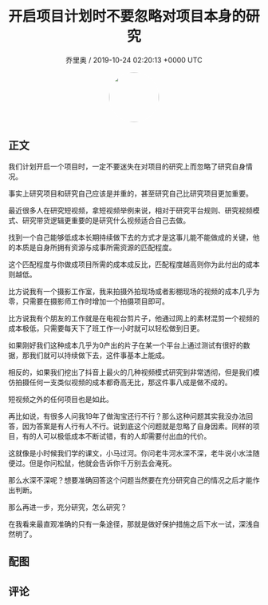 <h1 align="center">开启项目计划时不要忽略对项目本身的研究</h1>
<p align="center">
    <a>乔里奥 / 2019-10-24 02:20:13 &#43;0000 UTC</a>
</p>

<div align="center">
    <img src="https://images.zsxq.com/FikgtoR0KDBmo2F09_VYXoWRuWXU?e=1590940799&amp;token=kIxbL07-8jAj8w1n4s9zv64FuZZNEATmlU_Vm6zD:v6o5BO7CxBgLFY8jFjo-hi3J7UM=" width="100" height="100" style="border:1px solid;border-radius:50%; color:#ffffff"/>
</div>

## 正文

<div>
我们计划开启一个项目时，一定不要迷失在对项目的研究上而忽略了研究自身情况。

事实上研究项目和研究自己应该是并重的，甚至研究自己比研究项目更加重要。

最近很多人在研究短视频，拿短视频举例来说，相对于研究平台规则、研究视频模式、研究带货逻辑更重要的是研究什么视频适合自己去做。

找到一个自己能够低成本长期持续做下去的方式才是这事儿能不能做成的关键，他的本质是自身所拥有资源与成事所需资源的匹配程度。

这个匹配程度与你做成项目所需的成本成反比，匹配程度越高则你为此付出的成本则越低。

比方说我有一个摄影工作室，我来拍摄外拍现场或者影棚现场的视频的成本几乎为零，只需要在摄影师工作时增加一个拍摄项目即可。

比方说我有个朋友的工作就是在电视台剪片子，他通过网上的素材混剪一个视频的成本极低，只需要每天下了班工作一小时就可以轻松做到日更。

如果刚好我们这种成本几乎为0产出的片子在某一个平台上通过测试有很好的数据，那我们就可以持续做下去，这件事基本上能成。

相反的，如果我们挖出了抖音上最火的几种视频模式研究到非常透彻，但是我们模仿拍摄任何一支类似视频的成本都奇高无比，那这件事八成是做不成的。

短视频之外的任何项目也是如此。

再比如说，有很多人问我19年了做淘宝还行不行？那么这种问题其实我没办法回答，因为答案是有人行有人不行。说到底这个问题就是忽略了自身因素。同样的项目，有的人可以极低成本不断试错，有的人却需要付出血的代价。

这就像是小时候我们学的课文，小马过河。你问老牛河水深不深，老牛说小水洼随便过。但是你问松鼠，他就会告诉你千万别去会淹死。

那么水深不深呢？想要准确回答这个问题当然要在充分研究自己的情况之后才能作出判断。

那么再进一步，充分研究，怎么研究？

在我看来最直观准确的只有一条途径，那就是做好保护措施之后下水一试，深浅自然明了。
</div>

## 配图
<div class="image" align="center">

</div>

## 评论

<div align="left">
<div>

</div>
</div>
